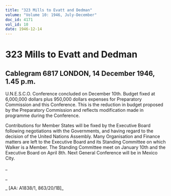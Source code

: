 ```yaml
---
title: "323 Mills to Evatt and Dedman"
volume: "Volume 10: 1946, July-December"
doc_id: 4171
vol_id: 10
date: 1946-12-14
---
```


# 323 Mills to Evatt and Dedman

## Cablegram 6817 LONDON, 14 December 1946, 1.45 p.m.

U.N.E.S.C.O. Conference concluded on December 10th. Budget fixed at 6,000,000 dollars plus 950,000 dollars expenses for Preparatory Commission and this Conference. This is the reduction in budget proposed by the Preparatory Commission and reflects modification made in programme during the Conference.

Contributions for Member States will be fixed by the Executive Board following negotiations with the Governments, and having regard to the decision of the United Nations Assembly. Many Organisation and Finance matters are left to the Executive Board and its Standing Committee on which Walker is a Member. The Standing Committee meet on January 10th and the Executive Board on April 8th. Next General Conference will be in Mexico City.

_

_

_ [AA: A1838/1, 863/20/1B]_
